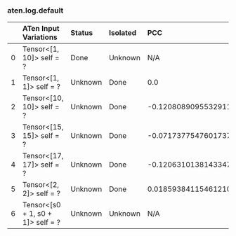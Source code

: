 ### aten.log.default
|    | ATen Input Variations             | Status   | Isolated   | PCC                  | Host   |
|---:|:----------------------------------|:---------|:-----------|:---------------------|:-------|
|  0 | Tensor<[1, 10]> self = ?          | Done     | Unknown    | N/A                  | N/A    |
|  1 | Tensor<[1, 1]> self = ?           | Unknown  | Done       | 0.0                  | 0      |
|  2 | Tensor<[10, 10]> self = ?         | Unknown  | Done       | -0.12080890955329111 | 0      |
|  3 | Tensor<[15, 15]> self = ?         | Unknown  | Done       | -0.0717377547601737  | 0      |
|  4 | Tensor<[17, 17]> self = ?         | Unknown  | Done       | -0.12063101381433472 | 0      |
|  5 | Tensor<[2, 2]> self = ?           | Unknown  | Done       | 0.018593841154612104 | 0      |
|  6 | Tensor<[s0 + 1, s0 + 1]> self = ? | Unknown  | Unknown    | N/A                  | N/A    |

